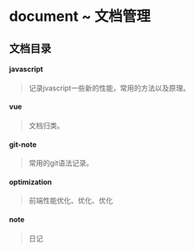 # document   ~ 文档管理
      
## 文档目录

####  javascript

> 记录jvascript一些新的性能，常用的方法以及原理。

####  vue

> 文档归类。

####  git-note

> 常用的git语法记录。

####  optimization

> 前端性能优化、优化、优化

####  note

> 日记